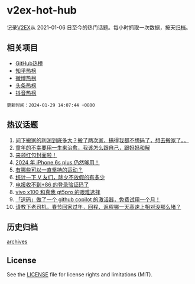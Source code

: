 # v2ex-hot-hub

 记录[V2EX](https://www.v2ex.com/)从 2021-01-06 日至今的热门话题。每小时抓取一次数据，按天[归档](archives)。
 
 ## 相关项目

- [GitHub热榜](https://github.com/it985/github-hot-hub)
- [知乎热榜](https://github.com/it985/zhihu-hot-hub)
- [微博热榜](https://github.com/it985/weibo-hot-hub)
- [头条热榜](https://github.com/it985/toutiao-hot-hub)
- [抖音热榜](https://github.com/it985/douyin-hot-hub)


 `更新时间：2024-01-29 14:07:44 +0800`

## 热议话题

1. [问下搬家的利润到底多大？搬了两次家，搞得我都不想码了，想去搬家了。。](https://www.v2ex.com/t/1012223)
1. [童年的不幸要用一生来治愈，我该怎么跟自己，跟妈妈和解](https://www.v2ex.com/t/1012337)
1. [来领红包封面啦！](https://www.v2ex.com/t/1012358)
1. [2024 年 iPhone 6s plus 仍然够用！](https://www.v2ex.com/t/1012174)
1. [有哪些可以一直坚持的运动？](https://www.v2ex.com/t/1012212)
1. [统计一下 V 友们，除夕不放假的有多少](https://www.v2ex.com/t/1012382)
1. [电报收不到+86 的登录验证码了](https://www.v2ex.com/t/1012303)
1. [vivo x100 和真我 gt5pro 的艰难选择](https://www.v2ex.com/t/1012313)
1. [「送码」做了一个 github copilot 的激活器，免费试用一个月！](https://www.v2ex.com/t/1012329)
1. [请教下老司机，春节回家过年，回程、返程哪一天高速上相对没那么堵？](https://www.v2ex.com/t/1012290)

## 历史归档

[archives](archives)

## License

See the [LICENSE](LICENSE) file for license rights and limitations (MIT).
